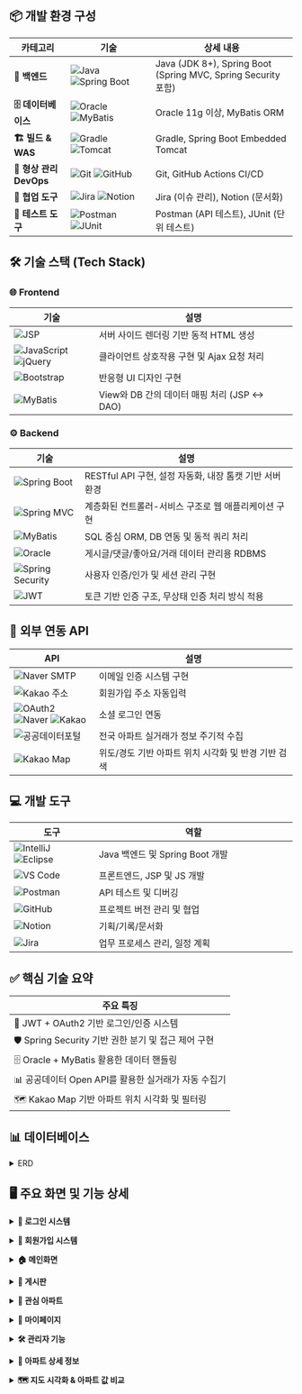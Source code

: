 ## 📦 개발 환경 구성

<table>
<thead>
<tr>
<th width="20%">카테고리</th>
<th width="30%">기술</th>
<th width="50%">상세 내용</th>
</tr>
</thead>
<tbody>
<tr>
<td><strong>🔧 백엔드</strong></td>
<td><img src="https://img.shields.io/badge/Java-ED8B00?style=flat&logo=java&logoColor=white" alt="Java"> <img src="https://img.shields.io/badge/Spring_Boot-6DB33F?style=flat&logo=spring-boot&logoColor=white" alt="Spring Boot"></td>
<td>Java (JDK 8+), Spring Boot (Spring MVC, Spring Security 포함)</td>
</tr>
<tr>
<td><strong>🗄️ 데이터베이스</strong></td>
<td><img src="https://img.shields.io/badge/Oracle-F80000?style=flat&logo=oracle&logoColor=white" alt="Oracle"> <img src="https://img.shields.io/badge/MyBatis-000000?style=flat&logo=mybatis&logoColor=white" alt="MyBatis"></td>
<td>Oracle 11g 이상, MyBatis ORM</td>
</tr>
<tr>
<td><strong>🏗️ 빌드 & WAS</strong></td>
<td><img src="https://img.shields.io/badge/Gradle-02303A?style=flat&logo=gradle&logoColor=white" alt="Gradle"> <img src="https://img.shields.io/badge/Apache_Tomcat-F8DC75?style=flat&logo=apache-tomcat&logoColor=black" alt="Tomcat"></td>
<td>Gradle, Spring Boot Embedded Tomcat</td>
</tr>
<tr>
<td><strong>🔄 형상 관리DevOps</strong></td>
<td><img src="https://img.shields.io/badge/Git-F05032?style=flat&logo=git&logoColor=white" alt="Git"> <img src="https://img.shields.io/badge/GitHub-181717?style=flat&logo=github&logoColor=white" alt="GitHub"></td>
<td>Git, GitHub Actions CI/CD</td>
</tr>
<tr>
<td><strong>🤝 협업 도구</strong></td>
<td><img src="https://img.shields.io/badge/Jira-0052CC?style=flat&logo=jira&logoColor=white" alt="Jira"> <img src="https://img.shields.io/badge/Notion-000000?style=flat&logo=notion&logoColor=white" alt="Notion"></td>
<td>Jira (이슈 관리), Notion (문서화)</td>
</tr>
<tr>
<td><strong>🧪 테스트 도구</strong></td>
<td><img src="https://img.shields.io/badge/Postman-FF6C37?style=flat&logo=postman&logoColor=white" alt="Postman"> <img src="https://img.shields.io/badge/JUnit-25A162?style=flat&logo=junit5&logoColor=white" alt="JUnit"></td>
<td>Postman (API 테스트), JUnit (단위 테스트)</td>
</tr>
</tbody>
</table>

## 🛠️ 기술 스택 (Tech Stack)

### 🌐 Frontend

<table>
<thead>
<tr>
<th width="30%">기술</th>
<th width="70%">설명</th>
</tr>
</thead>
<tbody>
<tr>
<td><img src="https://img.shields.io/badge/JSP-007396?style=flat&logo=java&logoColor=white" alt="JSP"></td>
<td>서버 사이드 렌더링 기반 동적 HTML 생성</td>
</tr>
<tr>
<td><img src="https://img.shields.io/badge/JavaScript-F7DF1E?style=flat&logo=javascript&logoColor=black" alt="JavaScript"> <img src="https://img.shields.io/badge/jQuery-0769AD?style=flat&logo=jquery&logoColor=white" alt="jQuery"></td>
<td>클라이언트 상호작용 구현 및 Ajax 요청 처리</td>
</tr>
<tr>
<td><img src="https://img.shields.io/badge/Bootstrap-7952B3?style=flat&logo=bootstrap&logoColor=white" alt="Bootstrap"></td>
<td>반응형 UI 디자인 구현</td>
</tr>
<tr>
<td><img src="https://img.shields.io/badge/MyBatis-000000?style=flat&logo=mybatis&logoColor=white" alt="MyBatis"></td>
<td>View와 DB 간의 데이터 매핑 처리 (JSP ↔ DAO)</td>
</tr>
</tbody>
</table>

### ⚙️ Backend

<table>
<thead>
<tr>
<th width="25%">기술</th>
<th width="75%">설명</th>
</tr>
</thead>
<tbody>
<tr>
<td><img src="https://img.shields.io/badge/Spring_Boot-6DB33F?style=flat&logo=spring-boot&logoColor=white" alt="Spring Boot"></td>
<td>RESTful API 구현, 설정 자동화, 내장 톰캣 기반 서버 환경</td>
</tr>
<tr>
<td><img src="https://img.shields.io/badge/Spring_MVC-6DB33F?style=flat&logo=spring&logoColor=white" alt="Spring MVC"></td>
<td>계층화된 컨트롤러-서비스 구조로 웹 애플리케이션 구현</td>
</tr>
<tr>
<td><img src="https://img.shields.io/badge/MyBatis-000000?style=flat&logo=mybatis&logoColor=white" alt="MyBatis"></td>
<td>SQL 중심 ORM, DB 연동 및 동적 쿼리 처리</td>
</tr>
<tr>
<td><img src="https://img.shields.io/badge/Oracle-F80000?style=flat&logo=oracle&logoColor=white" alt="Oracle"></td>
<td>게시글/댓글/좋아요/거래 데이터 관리용 RDBMS</td>
</tr>
<tr>
<td><img src="https://img.shields.io/badge/Spring_Security-6DB33F?style=flat&logo=spring-security&logoColor=white" alt="Spring Security"></td>
<td>사용자 인증/인가 및 세션 관리 구현</td>
</tr>
<tr>
<td><img src="https://img.shields.io/badge/JWT-000000?style=flat&logo=json-web-tokens&logoColor=white" alt="JWT"></td>
<td>토큰 기반 인증 구조, 무상태 인증 처리 방식 적용</td>
</tr>
</tbody>
</table>

## 🔌 외부 연동 API

<table>
<thead>
<tr>
<th width="30%">API</th>
<th width="70%">설명</th>
</tr>
</thead>
<tbody>
<tr>
<td><img src="https://img.shields.io/badge/Naver_SMTP-03C75A?style=flat&logo=naver&logoColor=white" alt="Naver SMTP"></td>
<td>이메일 인증 시스템 구현</td>
</tr>
<tr>
<td><img src="https://img.shields.io/badge/Kakao_주소-FFCD00?style=flat&logo=kakao&logoColor=black" alt="Kakao 주소"></td>
<td>회원가입 주소 자동입력</td>
</tr>
<tr>
<td><img src="https://img.shields.io/badge/OAuth2-4285F4?style=flat&logo=google&logoColor=white" alt="OAuth2"> <img src="https://img.shields.io/badge/Naver-03C75A?style=flat&logo=naver&logoColor=white" alt="Naver"> <img src="https://img.shields.io/badge/Kakao-FFCD00?style=flat&logo=kakao&logoColor=black" alt="Kakao"></td>
<td>소셜 로그인 연동</td>
</tr>
<tr>
<td><img src="https://img.shields.io/badge/공공데이터포털-003876?style=flat&logo=data:image/svg+xml;base64,PHN2ZyB3aWR0aD0iMjQiIGhlaWdodD0iMjQiIHZpZXdCb3g9IjAgMCAyNCAyNCIgZmlsbD0ibm9uZSIgeG1sbnM9Imh0dHA6Ly93d3cudzMub3JnLzIwMDAvc3ZnIj4KPHBhdGggZD0iTTEyIDJMMTMuMDkgOC4yNkwyMCA5TDEzLjA5IDE1Ljc0TDEyIDIyTDEwLjkxIDE1Ljc0TDQgOUwxMC45MSA4LjI2TDEyIDJaIiBmaWxsPSJ3aGl0ZSIvPgo8L3N2Zz4K&logoColor=white" alt="공공데이터포털"></td>
<td>전국 아파트 실거래가 정보 주기적 수집</td>
</tr>
<tr>
<td><img src="https://img.shields.io/badge/Kakao_Map-FFCD00?style=flat&logo=kakao&logoColor=black" alt="Kakao Map"></td>
<td>위도/경도 기반 아파트 위치 시각화 및 반경 기반 검색</td>
</tr>
</tbody>
</table>

## 💻 개발 도구

<table>
<thead>
<tr>
<th width="30%">도구</th>
<th width="70%">역할</th>
</tr>
</thead>
<tbody>
<tr>
<td><img src="https://img.shields.io/badge/IntelliJ_IDEA-000000?style=flat&logo=intellij-idea&logoColor=white" alt="IntelliJ"> <img src="https://img.shields.io/badge/Eclipse-2C2255?style=flat&logo=eclipse&logoColor=white" alt="Eclipse"></td>
<td>Java 백엔드 및 Spring Boot 개발</td>
</tr>
<tr>
<td><img src="https://img.shields.io/badge/Visual_Studio_Code-007ACC?style=flat&logo=visual-studio-code&logoColor=white" alt="VS Code"></td>
<td>프론트엔드, JSP 및 JS 개발</td>
</tr>
<tr>
<td><img src="https://img.shields.io/badge/Postman-FF6C37?style=flat&logo=postman&logoColor=white" alt="Postman"></td>
<td>API 테스트 및 디버깅</td>
</tr>
<tr>
<td><img src="https://img.shields.io/badge/GitHub-181717?style=flat&logo=github&logoColor=white" alt="GitHub"></td>
<td>프로젝트 버전 관리 및 협업</td>
</tr>
<tr>
<td><img src="https://img.shields.io/badge/Notion-000000?style=flat&logo=notion&logoColor=white" alt="Notion"></td>
<td>기획/기록/문서화</td>
</tr>
<tr>
<td><img src="https://img.shields.io/badge/Jira-0052CC?style=flat&logo=jira&logoColor=white" alt="Jira"></td>
<td>업무 프로세스 관리, 일정 계획</td>
</tr>
</tbody>
</table>

## ✅ 핵심 기술 요약

<table>
<thead>
<tr>
<th width="100%">주요 특징</th>
</tr>
</thead>
<tbody>
<tr>
<td>🔐 JWT + OAuth2 기반 로그인/인증 시스템</td>
</tr>
<tr>
<td>🛡️ Spring Security 기반 권한 분기 및 접근 제어 구현</td>
</tr>
<tr>
<td>🗄️ Oracle + MyBatis 활용한 데이터 핸들링</td>
</tr>
<tr>
<td>📊 공공데이터 Open API를 활용한 실거래가 자동 수집기</td>
</tr>
<tr>
<td>🗺️ Kakao Map 기반 아파트 위치 시각화 및 필터링</td>
</tr>
</tbody>
</table>

## 📊 데이터베이스 
<a name="trade-section-top-erd"></a>
<details>
<summary>ERD</summary>
  
## 🗄️ 데이터베이스 구조 (Database Schema)

<table>
<thead>
<tr>
<th width="25%">카테고리</th>
<th width="75%">테이블 구성</th>
</tr>
</thead>
<tbody>
<tr>
<td><img src="https://img.shields.io/badge/👤_사용자_관리-4A90E2?style=flat&logoColor=white" alt="사용자 관리"></td>
<td>
<ul>
<li><code>USERINFO</code> - 사용자 기본 정보</li>
</ul>
</td>
</tr>
<tr>
<td><img src="https://img.shields.io/badge/💬_커뮤니티_기능-F5A623?style=flat&logoColor=white" alt="커뮤니티 기능"></td>
<td>
<ul>
<li><code>BOARD</code> - 게시판</li>
<li><code>BOARD_COMMENT</code> - 댓글</li>
<li><code>BOARD_LIKES</code> - 게시글 추천</li>
</ul>
</td>
</tr>
<tr>
<td><img src="https://img.shields.io/badge/🏢_아파트_정보_관리-7ED321?style=flat&logoColor=white" alt="아파트 정보 관리"></td>
<td>
<ul>
<li><code>APARTMENTINFO</code> - 아파트 기본 정보</li>
<li><code>APARTMENTINFO_QUEUE</code> - 아파트 데이터를 저장할 큐</li>
</ul>
</td>
</tr>
<tr>
<td><img src="https://img.shields.io/badge/⭐_아파트_사용자_기능-9013FE?style=flat&logoColor=white" alt="아파트 사용자 기능"></td>
<td>
<ul>
<li><code>APARTMENT_FAVORITE</code> - 관심 아파트</li>
<li><code>APARTMENT_REVIEW</code> - 아파트 리뷰</li>
<li><code>REVIEW_HELPFUL</code> - 리뷰 도움됨</li>
</ul>
</td>
</tr>
<tr>
<td><img src="https://img.shields.io/badge/📅_연도별_데이터_관리-D0021B?style=flat&logoColor=white" alt="연도별 데이터 관리"></td>
<td>
<ul>
<li><code>Z_2016</code> - 2016년의 아파트 정보들</li>
<li>...</li>
<li><code>Z_2025</code> - 2025년의 아파트 정보들</li>
</ul>
<small>※ 관리자용 데이터 최신화시 수치에 맞게 테이블 생성</small>
</td>
</tr>
</tbody>
</table>
  
## 📌 ERD
![MetroHouse](https://github.com/pingpingeee/Metro_House_Pjt/blob/main/lib/images/erd/erd.png?raw=true)

### 🔝 [이 섹션 맨 위로 이동](#trade-section-top-erd)
</details>

## 🖥 주요 화면 및 기능 상세

<a name="trade-section-top1"></a>
<details>
<summary><strong>🔑 로그인 시스템</strong></summary>

<div align="center">
<img src="https://github.com/pingpingeee/Metro_House_Pjt/blob/main/lib/images/front/1_1로그인.png?raw=true" alt="로그인 화면" width="60%">
</div>

#### 🔑 로그인 방식
- **일반 로그인**
  - 회원가입을 통한 계정 생성
  - `JWT 토큰` 기반 인증

- **소셜 로그인**
  - <img src="https://img.shields.io/badge/Naver-03C75A?style=flat&logo=naver&logoColor=white" alt="Naver"> <img src="https://img.shields.io/badge/Kakao-FFCD00?style=flat&logo=kakao&logoColor=black" alt="Kakao"> <img src="https://img.shields.io/badge/Google-4285F4?style=flat&logo=google&logoColor=white" alt="Google">
  - OAuth2 기반 간편 로그인
    
<div align="center">
<a href="#trade-section-top1">
<img src="https://img.shields.io/badge/🔝이 섹션 맨 위로 이동-4A90E2?style=for-the-badge&logoColor=white" alt="맨 위로">
</a>
</div>

---

</details>

<a name="trade-section-top2"></a>
<details>
<summary><strong>📧 회원가입 시스템</strong></summary>

<div align="center">
<img src="https://github.com/pingpingeee/Metro_House_Pjt/blob/main/lib/images/front/1_2회원가입.png?raw=true" alt="회원가입 화면" width="45%">
<img src="https://github.com/pingpingeee/Metro_House_Pjt/blob/main/lib/images/front/1_3이메일인증.png?raw=true" alt="이메일 인증 화면" width="45%">
</div>

#### ✉️ 이메일 인증 시스템
- **Naver SMTP** 활용한 이메일 인증
- **8자리 무작위 인증번호** 생성 및 전송
- 인증번호 전송 후 **입력 필드 비활성화**로 보안 강화

#### 📝 정보 입력 시스템
- 모든 입력 필드 **패턴 검증** 및 예외처리
- **Kakao 주소 API** 연동으로 주소 자동완성
- 우편번호 및 도로명 자동 입력

<div align="center">
<a href="#trade-section-top2">
<img src="https://img.shields.io/badge/🔝이 섹션 맨 위로 이동-4A90E2?style=for-the-badge&logoColor=white" alt="맨 위로">
</a>
</div>

---
</details>

<a name="trade-section-top3"></a>
<details>
<summary><strong>🏠 메인화면</strong></summary>

<div align="center">
<img src="https://github.com/pingpingeee/Metro_House_Pjt/blob/main/lib/images/front/2_1메인.png?raw=true" alt="메인화면" width="60%">
</div>

#### 🔐 토큰 관리
- 로그인시 사용자의 **토큰 만료시간**과 해당 **토큰의 만료값을 초기화**시켜 다시 30분의 시간을 가지도록 구현
- UI상 창모드 및 모바일로 사용 시 사용자경험을 상승시키기 위해 축소 및 일정 width이하가 되면 숨김처리 되도록 구현

#### 🔍 검색 기능
- 시 → 구/군 → 지하철역 순의 **계층적 드릴다운 방식**으로 지역을 탐색할 수 있는 검색 기능 제공
- 사용자가 특정 시를 선택하면 해당 시에 속한 **구/군 목록**이 자동으로 표시
- 구/군을 선택하면 해당 지역을 지나는 **지하철역 목록**이 동적으로 제공

<div align="center">
<img src="https://github.com/pingpingeee/Metro_House_Pjt/blob/main/lib/images/front/2_2메인.png?raw=true" alt="메인화면 통계" width="60%">
</div>

#### 📊 통계 정보
- 전체 등록 아파트 수
- 등록된 지하철역 수  
- 전체 아파트의 평균 매매가
- 일일 방문자 수

#### 🏡 추천 아파트
- 회원가입 시 등록한 **사용자의 주소를 기반**으로 해당 지역 인근 **추천 아파트 3곳이 자동으로 제공**

<div align="center">
<a href="#trade-section-top3">
<img src="https://img.shields.io/badge/🔝이 섹션 맨 위로 이동-4A90E2?style=for-the-badge&logoColor=white" alt="맨 위로">
</a>
</div>

---
</details>

<a name="trade-section-top4"></a>
<details>
<summary><strong>📣 게시판</strong></summary>

<div align="center">
<img src="https://github.com/pingpingeee/Metro_House_Pjt/blob/main/lib/images/front/3_1게시판.png?raw=true" alt="게시판" width="60%">
</div>

#### 📄 페이징 처리
- 게시판은 커뮤니티 기능의 중심이 되는 구성 요소로 데이터가 많아질수록 성능과 사용 편의성에 영향을 주기 때문에 **페이지당 10개씩** 불러오는 페이징 처리를 적용하여 초기 로딩 속도와 데이터 접근 효율성을 개선

#### 📊 게시글 정보 표시
- 게시글 목록에서는 추천 수와 댓글 수를 사전 노출 하여 사용자가 리스트를 탐색하면서도 활발한 게시글, 인기 게시글을 직관적으로 파악할 수 있도록 UI/UX를 강화

#### 🔍 검색 기능
- **다양한 검색 조건**을 적용할 수 있도록 제목, 본문 내용, 작성자 기준의 검색 기능을 구현
- 사용자는 키워드 기반으로 빠르고 정확하게 원하는 게시글을 탐색 가능

<div align="center">
<img src="https://github.com/pingpingeee/Metro_House_Pjt/blob/main/lib/images/front/3_2게시글.png?raw=true" alt="게시글 상세" width="60%">
</div>

#### 👍 추천 기능
- 게시글 상세 기능에서는 사용자의 반응을 유도하고 콘텐츠의 신뢰도를 높이기 위해 추천 기능을 도입
- 사용자는 특정 게시글에 공감하거나 유익하다고 판단될 경우 **추천 버튼**을 통해 피드백을 줄 수 있으며 이는 커뮤니티 내에서 콘텐츠 품질을 자연스럽게 평가할 수 있는 간접적인 장치로 작용

#### 💬 계층형 댓글 시스템
- 댓글 시스템에서는 **계층형 구조**를 구현하기 위해 SubNumber 컬럼을 활용
- 댓글 작성 시 부모 댓글의 ID와 함께 계층 구조를 판단할 수 있도록 설계하여 일반 댓글과 대댓글의 관계를 명확하게 구분하고 프론트엔드에서는 이를 바탕으로 들여쓰기 형식의 계층 UI를 구현

<div align="center">
<a href="#trade-section-top4">
<img src="https://img.shields.io/badge/🔝이 섹션 맨 위로 이동-4A90E2?style=for-the-badge&logoColor=white" alt="맨 위로">
</a>
</div>

---
</details>

<a name="trade-section-top5"></a>
<details>
<summary><strong>📌 관심 아파트</strong></summary>

<div align="center">
<img src="https://github.com/pingpingeee/Metro_House_Pjt/blob/main/lib/images/front/4_1관심아파트.png?raw=true" alt="관심 아파트" width="60%">
</div>

#### ⭐ 관심 아파트 등록
- 아파트 상세 페이지 및 지도 기반 인터페이스에서 **관심 아파트 등록 기능**을 제공

#### 🔍 검색 및 필터링
- **지역 / 가격 범위 / 정렬 기준(최근 등록순, 가격 낮은순, 가격 높은순, 면적 작은순, 면적 큰순)** 을 통하여 아파트를 효율적으로 검색

#### 📋 상세 정보 접근
- 상세보기 버튼 클릭 시, 해당 아파트의 **상세 정보 페이지로 즉시 이동** 가능

<div align="center">
<a href="#trade-section-top5">
<img src="https://img.shields.io/badge/🔝이 섹션 맨 위로 이동-4A90E2?style=for-the-badge&logoColor=white" alt="맨 위로">
</a>
</div>

---
</details>

<a name="trade-section-top6"></a>
<details>
<summary><strong>👤 마이페이지</strong></summary>

<div align="center">
<img src="https://github.com/pingpingeee/Metro_House_Pjt/blob/main/lib/images/front/5_1마이페이지.png?raw=true" alt="마이페이지" width="60%">
</div>

#### ✏️ 개인정보 수정
- 사용자는 마이페이지를 통해 **개인정보 및 비밀번호를 수정** 가능

#### 🔒 보안 강화
- 보안 강화를 위해 **현재 비밀번호 입력 및 일치 여부 확인 후 변경이 가능**하도록 설계

<div align="center">
<a href="#trade-section-top6">
<img src="https://img.shields.io/badge/🔝이 섹션 맨 위로 이동-4A90E2?style=for-the-badge&logoColor=white" alt="맨 위로">
</a>
</div>

---
</details>

<a name="trade-section-top7"></a>
<details>
<summary><strong>🛠 관리자 기능</strong></summary>

<div align="center">
<img src="https://github.com/pingpingeee/Metro_House_Pjt/blob/main/lib/images/front/6_1관리자전용데이터다운로드.png?raw=true" alt="관리자 데이터 다운로드" width="60%">
</div>

#### 📥 데이터 관리 시스템
- **최신데이터 다운로드**: 실시간 API를 통해 **가장 최신의 실거래가 데이터**를 APRATMENTINFO 테이블에 저장
- **과거 데이터 다운로드**: 관리자가 원하는 **관거 연도 수를 입력**하면, 매년 1월 기준의 과거 데이터를 API에서 수집하여 APARTMENTINFO_QUEUE 테이블에 저장
- **데이터 동기화**: 저장된 데이터를 **연도 기준으로 분할 테이블로 구성**
- **큐 데이터 정리**: 분할 테이블 생성 후 APRATMENTINF_OQUEUE테이블의 데이터를 삭제하여 **DB최적화**를 수행

<div align="center">
<img src="https://github.com/pingpingeee/Metro_House_Pjt/blob/main/lib/images/front/6_2최신_아파트_거래_데이터_다운.png?raw=true" alt="최신 데이터 다운로드" width="45%">
<img src="https://github.com/pingpingeee/Metro_House_Pjt/blob/main/lib/images/front/6_3과거_데이터_큐테이블에_저장.png?raw=true" alt="과거 데이터 저장" width="45%">
</div>

<div align="center">
<img src="https://github.com/pingpingeee/Metro_House_Pjt/blob/main/lib/images/front/6_4과거_데이터_테이블화(년별로).png?raw=true" alt="연도별 테이블화" width="45%">
<img src="https://github.com/pingpingeee/Metro_House_Pjt/blob/main/lib/images/front/6_5큐테이블_데이터_삭제.png?raw=true" alt="큐 테이블 삭제" width="45%">
</div>

<div align="center">
<a href="#trade-section-top7">
<img src="https://img.shields.io/badge/🔝이 섹션 맨 위로 이동-4A90E2?style=for-the-badge&logoColor=white" alt="맨 위로">
</a>
</div>

---

</details>

<a name="trade-section-top8"></a>
<details>
<summary><strong>🏢 아파트 상세 정보</strong></summary>

<div align="center">
<img src="https://github.com/pingpingeee/Metro_House_Pjt/blob/main/lib/images/front/7_1아파트상세.png?raw=true" alt="아파트 상세 정보" width="60%">
</div>

#### 📊 기본 정보 및 가격 그래프
- 페이지 진입 시 해당 아파트의 기본 정보와 **그래프로 표현한 년별 가격**이 최우선으로 노출

#### ⭐ 관심 등록
- 사용자는 아파트에 대해 **관심 등록 기능**을 이용 가능

#### ⭐ 리뷰 시스템
- 사용자는 각 아파트에 대해 **한 번만 리뷰**를 작성할 수 있으며, 자신의 리뷰는 수정 및 삭제가 가능
- 리뷰 평균 평점은 상단에 시각적으로 **집계**되어 표시되며, 전체 이용자의 평가 흐름을 한눈에 확인 가능
- 관리자는 모든 리뷰에 대해 **제한 없이 수정 및 삭제 권한**을 보유

<div align="center">
<img src="https://github.com/pingpingeee/Metro_House_Pjt/blob/main/lib/images/front/7_2아파트상세.png?raw=true" alt="아파트 상세 정보 하단" width="60%">
</div>

<div align="center">
<a href="#trade-section-top8">
<img src="https://img.shields.io/badge/🔝이 섹션 맨 위로 이동-4A90E2?style=for-the-badge&logoColor=white" alt="맨 위로">
</a>
</div>

---

</details>

<a name="trade-section-top9"></a>
<details>
<summary><strong>🗺️ 지도 시각화 & 아파트 값 비교</strong></summary>

<div align="center">
<img src="https://github.com/pingpingeee/Metro_House_Pjt/blob/main/lib/images/front/8_1지도_전체.png?raw=true" alt="지도 전체 화면" width="60%">
</div>

#### 🗺️ 지도 기반 시각화
- 메인 화면에서의 **지하철역 검색을 기반으로 주변 아파트 위치를 지도에 시각화**
- 해당 지하철역 인근 내 **실거래가 기반 아파트 데이터**가 지도와 리스트로 동시 표현

#### 📋 이중 리스트 시스템
- 좌측에는 사용자가 **관심 등록한 아파트 리스트**가 표현
- 우측에는 **해당 지하철역 인근 아파트 리스트**가 표현되고, 클릭 시 지도에 상세 정보 카드가 출력
- 관심 아파트는 실시간으로 **등록 / 삭제 가능**하며, 각 리스트는 상호 연동

<div align="center">
<img src="https://github.com/pingpingeee/Metro_House_Pjt/blob/main/lib/images/front/8_2지도_비교.png?raw=true" alt="지도 비교 화면" width="60%">
</div>

#### 🔄 아파트 비교 기능
- 우측 리스트에서 선택한 아파트 카드는 **좌측 상단의 고정 영역**에 등록되고 지도에서도 카드로 표현
- 등록된 아파트는 사용자 관심 아파트 목록과 **비교 가능한 형식으로 시각화**되어, **면적, 가격, 위치 등 주요 정보를 한눈에 확인** 가능

<div align="center">
<a href="#trade-section-top9">
<img src="https://img.shields.io/badge/🔝이 섹션 맨 위로 이동-4A90E2?style=for-the-badge&logoColor=white" alt="맨 위로">
</a>
</div>

---
</details>
